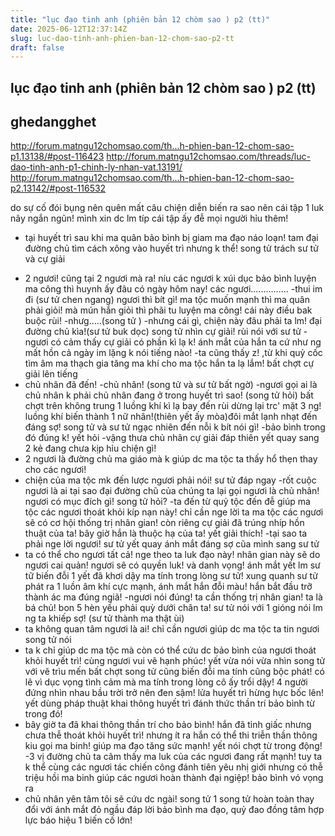 ```yaml
---
title: "lục đạo tinh anh (phiên bản 12 chòm sao ) p2 (tt)"
date: 2025-06-12T12:37:14Z
slug: luc-dao-tinh-anh-phien-ban-12-chom-sao-p2-tt
draft: false
---
```


## lục đạo tinh anh (phiên bản 12 chòm sao ) p2 (tt)

## ghedangghet

http://forum.matngu12chomsao.com/th...h-phien-ban-12-chom-sao-p1.13138/#post-116423
http://forum.matngu12chomsao.com/threads/luc-dao-tinh-anh-p1-chinh-ly-nhan-vat.13191/
http://forum.matngu12chomsao.com/th...h-phien-ban-12-chom-sao-p2.13142/#post-116532
 
 
do sự cố đói bụng nên quên mất câu chiện diễn biến ra sao nên cái tập 1 luk nãy ngắn ngũn! mình xin dc lm típ cái tập ấy đễ mọi người hỉu thêm!
* tại huyết trì
sau khi ma quân bảo bình bị giam ma đạo náo loạn! tam đại đường chủ tìm cách xông vào huyết trì nhưng k thể! song tử trách sư tử và cự giải
- 2 ngươi! cũng tại 2 ngươi mà ra! níu các ngươi k xúi dục bảo bình luyện ma công thì huynh ấy đâu có ngày hôm nay! các ngươi...............
-thui im đi (sư tử chen ngang) ngươi thì bít gì! ma tộc muốn mạnh thì ma quân phải giỏi! mà mún hắn giỏi thì phãi tu luyện ma công! cái này điều bak buộc rùi!
-nhưg.....(song tử )
-nhưng cái gì, chiện này đâu phải ta lm! đại đường chủ kìa!(sư tử buk dọc)
song tử nhìn cự giải! rùi nói với sư tử
-ngươi có cảm thấy cự giải có phần kì lạ k! ánh mắt của hắn ta cứ như ng mất hồn cả ngày im lặng k nói tiếng nào!
-ta cũng thấy z! ,từ khi quỷ cốc tìm âm ma thạch gia tăng ma khí cho ma tộc hắn ta lạ lắm! 
bất chợt cự giải lên tiếng
- chủ nhân đã đến!
-chủ nhân! (song tử và sư tử bất ngờ)
-ngươi gọi ai là chủ nhân k phải chủ nhân đang ở trong huyết trì sao! (song tử hỏi)
bất chợt trên không trung 1 luồng khí kì lạ bay đến rùi dừng lại trc' mặt 3 ng! luồng khí biến thành 1 nữ nhân!(thiên yết ấy mòa)đôi mắt lạnh nhạt đến đáng sợ! song tử và sư tử ngạc nhiên đến nỗi k bít nói gì!
-bảo bình trong đó đúng k! yết hỏi
-vậng thưa chủ nhân cự giải đáp
thiên yết quay sang 2 kẻ đang chưa kịp hỉu chiện gì!
- 2 ngươi là đường chủ ma giáo mà k giúp dc ma tộc ta thấy hổ thẹn thay cho các ngươi!
- chiện của ma tộc mk đến lược ngươi phải nói! sư tử đáp ngay
-rốt cuộc ngươi là ai tại sao đại đường chũ của chúng ta lại gọi ngươi là chủ nhân! ngươi có mục đích gì! song tử hỏi?
-ta đến từ quỷ tộc đến đễ giúp ma tộc các ngươi thoát khỏi kíp nạn này! chỉ cần nge lời ta ma tộc các ngươi sẽ có cơ hội thống trị nhân gian! còn riêng cự giải đã trúng nhíp hồn thuật của ta! bây giờ hắn là thuộc hạ của ta! yết giải thích!
-tại sao ta phải nge lời ngươi! sư tử
yết quay ánh mắt đáng sợ cũa mình sang sư tử
- ta có thể cho ngươi tất cả! nge theo ta luk đạo này! nhân gian này sẽ do ngươi cai quản! ngươi sẽ có quyền luk! và danh vọng!
ánh mắt yết lm sư tữ biến đỗi 1 yết đã khơi dậy ma tính trong lòng sư tử! xung quanh sư tử phát ra 1 luồn âm khí cực mạnh, ánh mắt hắn đỗi màu! hắn bắt đầu trỡ thành ác ma đúng ngiã!
-ngươi nói đúng! ta cần thống trị nhân gian! ta là bá chủ! bon 5 hèn yếu phải quỳ dưới chân ta! sư tử nói với 1 gióng nói lm ng ta khiếp sợ! (sư tử thành ma thật ùi)
- ta không quan tâm ngươi là ai! chỉ cần ngươi giúp dc ma tộc ta tin ngươi song tử nói
- ta k chỉ giúp dc ma tộc mà còn có thể cứu dc bảo bình của ngươi thoát khỏi huyết trì! cùng ngươi vui vẽ hạnh phúc! yết vừa nói vừa nhìn song tử với vẽ trìu mến
bất chợt song tử cũng biến đỗi ma tính cũng bộc phát! có lẽ vì dục vọng tình cảm mà ma tính trong lòng cô ấy trổi dậy!
4 người đứng nhìn nhau bầu trời trở nên đen sậm! lửa huyết trì hừng hực bốc lên!
yết dùng pháp thuật khai thông huyết trì đánh thức thần trí bảo bình từ trong đó!
- bây giờ ta đã khai thông thần trí cho bảo bình! hắn đã tỉnh giấc nhưng chưa thễ thoát khỏi huyết trì! nhưng ít ra hắn có thể thi triễn thần thông kiu gọi ma binh! giúp ma đạo tăng sức mạnh! yết nói
chợt từ trong động!
-3 vị đường chủ ta cãm thấy ma luk của các ngươi đang rất mạnh! tuy ta k thể cùng các ngươi tác chiến công đánh tiên yêu nhị giới nhưng có thễ triệu hồi ma binh giúp các ngươi hoàn thành đại ngiệp! bảo bình vó vọng ra
- chủ nhân yên tâm tôi sẽ cứu dc ngài! song tử 1 song tử hoàn toàn thay đổi với ánh mắt đỏ ngầu đáp lời bảo bình
ma đạo, quỷ đao đồng tâm hợp lực báo hiệu 1 biến cố lớn!